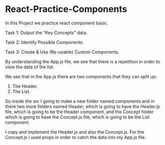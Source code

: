 # React-Practice-Components

In this Project we practice react component basic.

Task 1:
Output the "Key Concepts" data.

Task 2:
Identify Possible Components.

Task 3:
Create & Use (Re-usable) Custom Components.

By understanding the App.js file, we see that there is a repetition in order to view the data of the list.

We see that in the App.js there are two components that they can split up:
1) The Header.
2) The List.

So inside the src I going to make a new folder named components and in there
two more folders named Header, which is going to have the Header.js file, 
which is going to be the Header component, and the Concept folder 
which is going to have the Concept.js file, which is going to be the List component.

I copy and implement the Header.js and also the Concept.js.
For the Concept.js i used props in order to catch the data into my App.js file.

